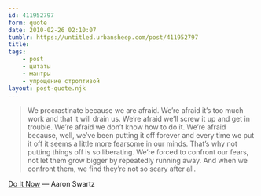 ```yaml
---
id: 411952797
form: quote
date: 2010-02-26 02:10:07
tumblr: https://untitled.urbansheep.com/post/411952797
title: 
tags:
    - post
    - цитаты
    - мантры
    - упрощение строптивой
layout: post-quote.njk
---
```


<blockquote>
We procrastinate because we are afraid. We’re afraid it’s too much work and that it will drain us. We’re afraid we’ll screw it up and get in trouble. We’re afraid we don’t know how to do it. We’re afraid because, well, we’ve been putting it off forever and every time we put it off it seems a little more fearsome in our minds. That’s why not putting things off is so liberating. We’re forced to confront our fears, not let them grow bigger by repeatedly running away. And when we confront them, we find they’re not so scary after all.
</blockquote>

<a href="http://www.aaronsw.com/weblog/doitnow">Do It Now</a> — Aaron Swartz
